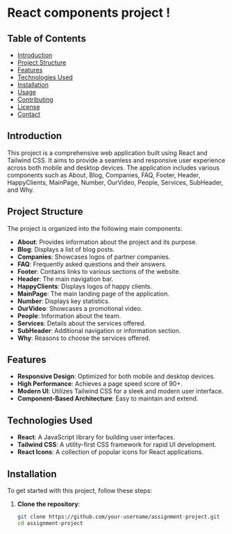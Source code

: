 # React components project !

## Table of Contents

- [Introduction](#introduction)
- [Project Structure](#project-structure)
- [Features](#features)
- [Technologies Used](#technologies-used)
- [Installation](#installation)
- [Usage](#usage)
- [Contributing](#contributing)
- [License](#license)
- [Contact](#contact)

## Introduction

This project is a comprehensive web application built using React and Tailwind CSS. It aims to provide a seamless and responsive user experience across both mobile and desktop devices. The application includes various components such as About, Blog, Companies, FAQ, Footer, Header, HappyClients, MainPage, Number, OurVideo, People, Services, SubHeader, and Why.

## Project Structure

The project is organized into the following main components:

- **About**: Provides information about the project and its purpose.
- **Blog**: Displays a list of blog posts.
- **Companies**: Showcases logos of partner companies.
- **FAQ**: Frequently asked questions and their answers.
- **Footer**: Contains links to various sections of the website.
- **Header**: The main navigation bar.
- **HappyClients**: Displays logos of happy clients.
- **MainPage**: The main landing page of the application.
- **Number**: Displays key statistics.
- **OurVideo**: Showcases a promotional video.
- **People**: Information about the team.
- **Services**: Details about the services offered.
- **SubHeader**: Additional navigation or information section.
- **Why**: Reasons to choose the services offered.

## Features

- **Responsive Design**: Optimized for both mobile and desktop devices.
- **High Performance**: Achieves a page speed score of 90+.
- **Modern UI**: Utilizes Tailwind CSS for a sleek and modern user interface.
- **Component-Based Architecture**: Easy to maintain and extend.

## Technologies Used

- **React**: A JavaScript library for building user interfaces.
- **Tailwind CSS**: A utility-first CSS framework for rapid UI development.
- **React Icons**: A collection of popular icons for React applications.

## Installation

To get started with this project, follow these steps:

1. **Clone the repository**:
   ```bash
   git clone https://github.com/your-username/assignment-project.git
   cd assignment-project
